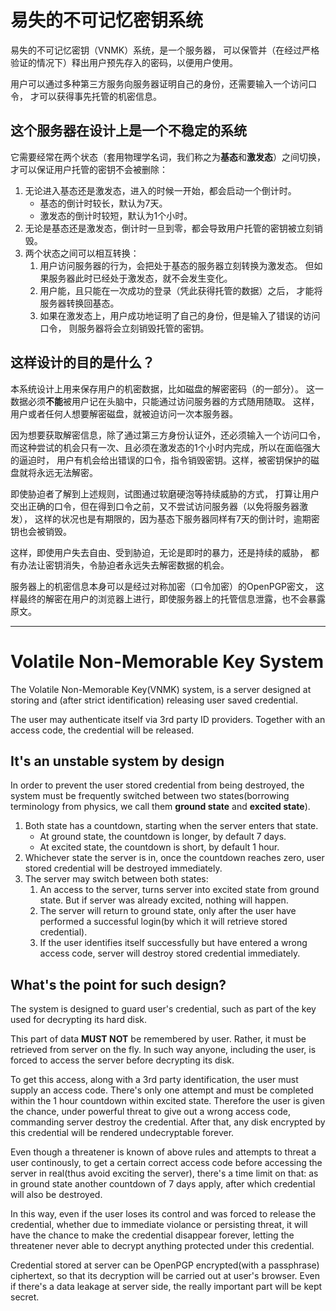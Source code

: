 易失的不可记忆密钥系统
========================

易失的不可记忆密钥（VNMK）系统，是一个服务器，
可以保管并（在经过严格验证的情况下）释出用户预先存入的密码，以便用户使用。

用户可以通过多种第三方服务向服务器证明自己的身份，还需要输入一个访问口令，
才可以获得事先托管的机密信息。

## 这个服务器在设计上是一个不稳定的系统

它需要经常在两个状态（套用物理学名词，我们称之为**基态**和**激发态**）之间切换，
才可以保证用户托管的密钥不会被删除：

1. 无论进入基态还是激发态，进入的时候一开始，都会启动一个倒计时。
   * 基态的倒计时较长，默认为7天。
   * 激发态的倒计时较短，默认为1个小时。
2. 无论是基态还是激发态，倒计时一旦到零，都会导致用户托管的密钥被立刻销毁。
3. 两个状态之间可以相互转换：
   1. 用户访问服务器的行为，会把处于基态的服务器立刻转换为激发态。
      但如果服务器此时已经处于激发态，就不会发生变化。
   2. 用户能，且只能在一次成功的登录（凭此获得托管的数据）之后，
      才能将服务器转换回基态。
   3. 如果在激发态上，用户成功地证明了自己的身份，但是输入了错误的访问口令，
      则服务器将会立刻销毁托管的密钥。

## 这样设计的目的是什么？

本系统设计上用来保存用户的机密数据，比如磁盘的解密密码（的一部分）。
这一数据必须**不能**被用户记在头脑中，只能通过访问服务器的方式随用随取。
这样，用户或者任何人想要解密磁盘，就被迫访问一次本服务器。

因为想要获取解密信息，除了通过第三方身份认证外，还必须输入一个访问口令，
而这种尝试的机会只有一次、且必须在激发态的1个小时内完成，所以在面临强大的逼迫时，
用户有机会给出错误的口令，指令销毁密钥。这样，被密钥保护的磁盘就将永远无法解密。

即使胁迫者了解到上述规则，试图通过软磨硬泡等持续威胁的方式，
打算让用户交出正确的口令，但在得到口令之前，又不尝试访问服务器（以免将服务器激发），
这样的状况也是有期限的，因为基态下服务器同样有7天的倒计时，逾期密钥也会被销毁。


这样，即使用户失去自由、受到胁迫，无论是即时的暴力，还是持续的威胁，
都有办法让密钥消失，令胁迫者永远失去解密数据的机会。

服务器上的机密信息本身可以是经过对称加密（口令加密）的OpenPGP密文，
这样最终的解密在用户的浏览器上进行，即使服务器上的托管信息泄露，也不会暴露原文。

---

Volatile Non-Memorable Key System
=================================

The Volatile Non-Memorable Key(VNMK) system, is a server designed at storing
and (after strict identification) releasing user saved credential.

The user may authenticate itself via 3rd party ID providers. Together with an
access code, the credential will be released.

## It's an unstable system by design

In order to prevent the user stored credential from being destroyed, the system
must be frequently switched between two states(borrowing terminology from
physics, we call them **ground state** and **excited state**).

1. Both state has a countdown, starting when the server enters that state.
   * At ground state, the countdown is longer, by default 7 days.
   * At excited state, the countdown is short, by default 1 hour.
2. Whichever state the server is in, once the countdown reaches zero, user
   stored credential will be destroyed immediately.
3. The server may switch between both states:
   1. An access to the server, turns server into excited state from ground
      state. But if server was already excited, nothing will happen.
   2. The server will return to ground state, only after the user have
      performed a successful login(by which it will retrieve stored
      credential).
   3. If the user identifies itself successfully but have entered a wrong
      access code, server will destroy stored credential immediately.
   
## What's the point for such design?

The system is designed to guard user's credential, such as part of the key
used for decrypting its hard disk.

This part of data **MUST NOT** be remembered by user. Rather, it must be
retrieved from server on the fly. In such way anyone, including the user, is
forced to access the server before decrypting its disk.

To get this access, along with a 3rd party identification, the user must supply
an access code. There's only one attempt and must be completed within the 1
hour countdown within excited state. Therefore the user is given the chance,
under powerful threat to give out a wrong access code, commanding server
destroy the credential. After that, any disk encrypted by this credential will
be rendered undecryptable forever.

Even though a threatener is known of above rules and attempts to threat a user
continously, to get a certain correct access code before accessing the server
in real(thus avoid exciting the server), there's a time limit on that: as in
ground state another countdown of 7 days apply, after which credential will also
be destroyed.

In this way, even if the user loses its control and was forced to release the
credential, whether due to immediate violance or persisting threat, it will
have the chance to make the credential disappear forever, letting the
threatener never able to decrypt anything protected under this credential.

Credential stored at server can be OpenPGP encrypted(with a passphrase)
ciphertext, so that its decryption will be carried out at user's browser. Even
if there's a data leakage at server side, the really important part will be
kept secret.
